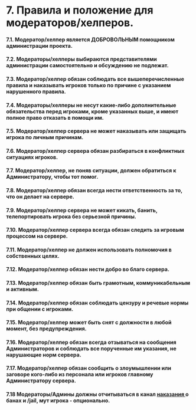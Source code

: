 # 7. Правила и положение для модераторов/хелперов.

#### 7.1. Модератор/хелпер является ДОБРОВОЛЬНЫМ помощником администрации проекта.&#x20;

#### 7.2. Модераторы/хелперы выбираются представителями администрации самостоятельно и обсуждению не подлежат.&#x20;

#### 7.3. Модератор/хелпер обязан соблюдать все вышеперечисленные правила и наказывать игроков только по причине с указанием нарушенного правила.&#x20;

#### 7.4. Модераторы/хелперы не несут какие-либо дополнительные обязательства перед игроками, кроме указанных выше, и имеют полное право отказать в помощи им.

#### 7.5. Модератор/хелпер сервера не может наказывать или защищать игрока по личным причинам.&#x20;

#### 7.6. Модератор/хелпер сервера обязан разбираться в конфликтных ситуациях игроков.&#x20;

#### 7.7. Модератор/хелпер, не поняв ситуации, должен обратиться к Администратору, чтобы тот помог.&#x20;

#### 7.8. Модератор/хелпер обязан всегда нести ответственность за то, что он делает на сервере.&#x20;

#### 7.9. Модератор/хелпер сервера не может кикать, банить, телепортировать игрока без серьезной причины.&#x20;

#### 7.10. Модератор/хелпер сервера всегда обязан следить за игровым процессом на сервере.&#x20;

#### 7.11. Модератор/хелпер не должен использовать полномочия в собственных целях.&#x20;

#### 7.12. Модератор/хелпер обязан нести добро во благо сервера.&#x20;

#### 7.13. Модератор/хелпер обязан быть грамотным, коммуникабельным и активным.&#x20;

#### 7.14. Модератор/хелпер обязан соблюдать цензуру и речевые нормы при общении с игроками.&#x20;

#### 7.15. Модератор/хелпер может быть снят с должности в любой момент, без предупреждения.&#x20;

#### 7.16. Модератор/хелпер обязан всегда отзываться на сообщения Администраторов и соблюдать все порученные им указания, не нарушающие норм сервера.&#x20;

#### 7.17. Модератор/хелпер обязан сообщить о злоумышлении или заговоре кого-либо из персонала или игроков главному Администратору сервера.

#### 7.18 Модераторы/Админы должны отчитываться в канал [наказания ](https://discord.com/channels/713857039251800154/1030220203017125978)о банах и /jail, мут игрока - опционально.
